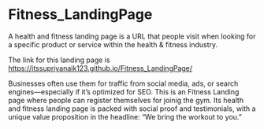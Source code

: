 # Fitness_LandingPage

A health and fitness landing page is a URL that people visit when looking for a specific product or service within the health &amp; fitness industry. 

The link for this landing page is https://itssupriyanaik123.github.io/Fitness_LandingPage/

Businesses often use them for traffic from social media, ads, or search engines—especially if it’s optimized for SEO.
This is an Fitness Landing page where people can register themselves for joinig the gym.
Its health and fitness landing page is packed with social proof and testimonials, with a unique value proposition in the headline: “We bring the workout to you.”
